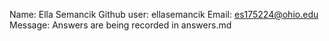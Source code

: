 Name: Ella Semancik
Github user: ellasemancik
Email: es175224@ohio.edu
Message: Answers are being recorded in answers.md
